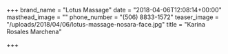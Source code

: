+++
brand_name = "Lotus Massage"
date = "2018-04-06T12:08:14+00:00"
masthead_image = ""
phone_number = "(506) 8833-1572"
teaser_image = "/uploads/2018/04/06/lotus-massage-nosara-face.jpg"
title = "Karina Rosales Marchena"

+++
